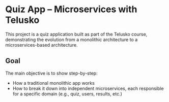 # Quiz App – Microservices with Telusko

This project is a quiz application built as part of the Telusko course, demonstrating the evolution from a monolithic architecture to a microservices-based architecture.

## Goal

The main objective is to show step-by-step:

- How a traditional monolithic app works  
- How to break it down into independent microservices, each responsible for a specific domain (e.g., quiz, users, results, etc.)
